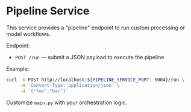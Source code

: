 # Pipeline Service

This service provides a "pipeline" endpoint to run custom processing or model workflows.

Endpoint:
- `POST /run` — submit a JSON payload to execute the pipeline

Example:
```bash
curl -X POST http://localhost:${PIPELINE_SERVICE_PORT:-5004}/run \
     -H 'Content-Type: application/json' \
     -d '{"foo":"bar"}'
```

Customize `main.py` with your orchestration logic.